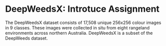 # DeepWeedsX: Introtuce Assignment
The DeepWeedsX dataset consists of 17,508 unique 256x256 colour images in 9 classes. These images were collected in situ from eight rangeland environments across northern Australia. DeepWeedsX is a subset of the DeepWeeds dataset.
